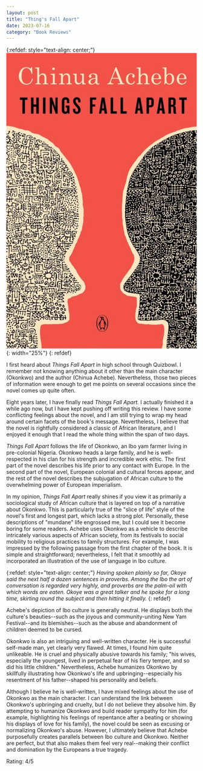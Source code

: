 ```yaml
---
layout: post
title: "Thing's Fall Apart"
date: 2023-07-16
category: "Book Reviews"
---
```


{:refdef: style="text-align: center;"}
![thing's fall apart cover](/images/blog/things_fall_apart_cover.jpeg){: width="25%"}
{: refdef}

I first heard about *Things Fall Apart* in high school through Quizbowl. I remember not knowing anything about it other than the main character (Okonkwo) and the author (Chinua Achebe). Nevertheless, those two pieces of information were enough to get me points on several occasions since the novel comes up quite often.

Eight years later, I have finally read *Things Fall Apart.* I actually finished it a while ago now, but I have kept pushing off writing this review. I have some conflicting feelings about the novel, and I am still trying to wrap my head around certain facets of the book's message. Nevertheless, I believe that the novel is rightfully considered a classic of African literature, and I enjoyed it enough that I read the whole thing within the span of two days.

*Things Fall Apart* follows the life of Okonkwo, an Ibo yam farmer living in pre-colonial Nigeria. Okonkwo heads a large family, and he is well-respected in his clan for his strength and incredible work ethic. The first part of the novel describes his life prior to any contact with Europe. In the second part of the novel, European colonial and cultural forces appear, and the rest of the novel describes the subjugation of African culture to the overwhelming power of European imperialism. 

In my opinion, *Things Fall Apart* really shines if you view it as primarily a sociological study of African culture that is layered on top of a narrative about Okonkwo. This is particularly true of the "slice of life" style of the novel's first and longest part, which lacks a strong plot. Personally, these descriptions of "mundane" life engrossed me, but I could see it become boring for some readers. Achebe uses Okonkwo as a vehicle to describe intricately various aspects of African society, from its festivals to social mobility to religious practices to family structures. For example, I was impressed by the following passage from the first chapter of the book. It is simple and straightforward; nevertheless, I felt that it smoothly ad incorporated an illustration of the use of language in Ibo culture.

{:refdef: style="text-align: center;"}
*Having spoken plainly so far, Okoye said the next half a dozen sentences in proverbs. Among the Ibo the art of conversation is regarded very highly, and proverbs are the palm-oil with which words are eaten. Okoye was a great talker and he spoke for a long time, skirting round the subject and then hitting it finally.*
{: refdef}

Achebe's depiction of Ibo culture is generally neutral. He displays both the culture's beauties--such as the joyous and community-uniting New Yam Festival--and its blemishes--such as the abuse and abandonment of children deemed to be cursed.

Okonkwo is also an intriguing and well-written character. He is successful self-made man, yet clearly very flawed. At times, I found him quite unlikeable. He is cruel and physically abusive towards his family; "his wives, especially the youngest, lived in perpetual fear of his fiery temper, and so did his little children." Nevertheless, Achebe humanizes Okonkwo by skillfully illustrating how Okonkwo's life and upbringing--especially his resentment of his father--shaped his personality and beliefs. 

Although I believe he is well-written, I have mixed feelings about the use of Okonkwo as the main character. I can understand the link between Okonkwo's upbringing and cruelty, but I do not believe they absolve him. By attempting to humanize Okonkwo and build reader sympathy for him (for example, highlighting his feelings of repentance after a beating or showing his displays of love for his family), the novel could be seen as excusing or normalizing Okonkwo's abuse. However, I ultimately believe that Achebe purposefully creates parallels between Ibo culture and Okonkwo. Neither are perfect, but that also makes them feel very real--making their conflict and domination by the Europeans a true tragedy.

Rating: 4/5